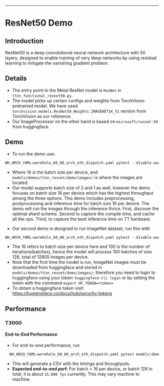 ---

# ResNet50 Demo

## Introduction
ResNet50 is a deep convolutional neural network architecture with 50 layers, designed to enable training of very deep networks by using residual learning to mitigate the vanishing gradient problem.

## Details

+ The entry point to the Metal ResNet model is `ResNet` in `ttnn_functional_resnet50.py`.
+ The model picks up certain configs and weights from TorchVision pretrained model. We have used `torchvision.models.ResNet50_Weights.IMAGENET1K_V1` version from TorchVision as our reference.
+ Our ImageProcessor on the other hand is based on `microsoft/resnet-50` from huggingface.

## Demo

+ To run the demo use:
```python
WH_ARCH_YAML=wormhole_b0_80_arch_eth_dispatch.yaml pytest --disable-warnings models/demos/t3000/resnet50/demo/demo.py::test_demo_sample
```
- Where 16 is the batch size per device, and `models/demos/ttnn_resnet/demo/images/` is where the images are located.
- Our model supports batch size of 2 and 1 as well, however the demo focuses on batch size 16 per device which has the highest throughput among the three options.
This demo includes preprocessing, postprocessing and inference time for batch size 16 per device. The demo will run the images through the inference thrice. First, discover the optimal shard scheme. Second to capture the compile time, and cache all the ops. Third, to capture the best inference time on TT hardware.


+ Our second demo is designed to run ImageNet dataset, run this with
```python
WH_ARCH_YAML=wormhole_b0_80_arch_eth_dispatch.yaml pytest --disable-warnings models/demos/t3000/resnet50/demo/demo.py::test_demo_imagenet
```
- The 16 refers to batch size per device here and 100 is the number of iterations(batches), hence the model will process 100 batches of size 128, total of 12800 images per device.
- Note that the first time the model is run, ImageNet images must be downloaded from huggingface and stored in  `models/demos/ttnn_resnet/demo/images/`; therefore you need to login to huggingface using your token: `huggingface-cli login` or by setting the token with the command `export HF_TOKEN=<token>`
- To obtain a huggingface token visit: https://huggingface.co/docs/hub/security-tokens

## Performance

### T3000
#### End-to-End Performance
+ For end-to-end performance, run
```python
  WH_ARCH_YAML=wormhole_b0_80_arch_eth_dispatch.yaml pytest models/demos/t3000/resnet50/tests/test_perf_e2e_resnet50.py::test_perf_trace_2cqs
```
+ This will generate a CSV with the timings and throughputs.
+ **Expected end-to-end perf**: For batch = 16 per device, or batch 128 in total, it is about `35,800 fps` currently. This may vary machine to machine.
